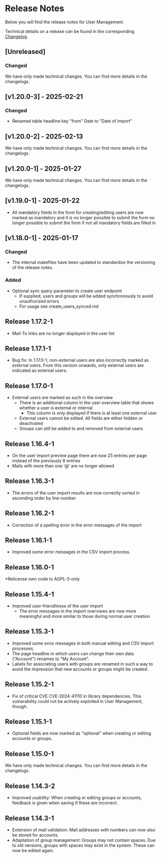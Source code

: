 # Release Notes

Below you will find the release notes for User Management. 

Technical details on a release can be found in the corresponding [Changelog](https://docs.cloudogu.com/en/docs/dogus/usermgt/CHANGELOG/).

## [Unreleased]
### Changed
We have only made technical changes. You can find more details in the changelogs.

## [v1.20.0-3] - 2025-02-21
### Changed
- Renamed table headline key "from" Date to "Date of import"

## [v1.20.0-2] - 2025-02-13
We have only made technical changes. You can find more details in the changelogs.

## [v1.20.0-1] - 2025-01-27
We have only made technical changes. You can find more details in the changelogs.

## [v1.19.0-1] - 2025-01-22
* All mandatory fields in the form for creating/editing users are now marked as mandatory and it is no longer possible to submit the form
  no longer possible to submit the form if not all mandatory fields are filled in

## [v1.18.0-1] - 2025-01-17
### Changed
* The internal makefiles have been updated to standardize the versioning of the release notes.
### Added
* Optional sync query parameter to create user endpoint
  * If supplied, users and groups will be added synchronously to avoid unauthorized errors
  * For usage see create_users_synced.md

## Release 1.17.2-1
* Mail-To links are no longer displayed in the user list

## Release 1.17.1-1
* Bug fix: In 1.17.0-1, non-external users are also incorrectly marked as external users. From this version onwards, only external users are indicated as external users.

## Release 1.17.0-1
* External users are marked as such in the overview
    * There is an additional column in the user overview table that shows whether a user is external or internal
        * This column is only displayed if there is at least one external user
    * External users cannot be edited. All fields are either hidden or deactivated
    * Groups can still be added to and removed from external users
  
## Release 1.16.4-1
* On the user import preview page there are now 25 entries per page instead of the previously 8 entries
* Mails with more than one ‘@’ are no longer allowed

## Release 1.16.3-1
* The errors of the user import results are now correctly sorted in ascending order by line number.

## Release 1.16.2-1
* Correction of a spelling error in the error messages of the import

## Release 1.16.1-1
* Improved some error messages in the CSV import process.

## Release 1.16.0-1
*Relicense own code to AGPL-3-only

## Release 1.15.4-1
* Improved user-friendliness of the user import
    * The error messages in the import overviews are now more meaningful and more similar to those during normal user creation

## Release 1.15.3-1
* Improved some error messages in both manual editing and CSV import processes.
* The page headline in which users can change their own data ("Account") renames to "My Account".
* Labels for associating users with groups are renamed in such a way to avoid the impression that new accounts or groups might be created.

## Release 1.15.2-1
* Fix of critical CVE CVE-2024-41110 in library dependencies. This vulnerability could not be actively exploited in User Management, though.

## Release 1.15.1-1
* Optional fields are now marked as "optional" when creating or editing accounts or groups.

## Release 1.15.0-1

We have only made technical changes. You can find more details in the changelogs.

## Release 1.14.3-2

* Improved usability: When creating or editing groups or accounts, feedback is given when saving if these are incorrect.

## Release 1.14.3-1

* Extension of mail validation: Mail addresses with numbers can now also be stored for accounts.
* Adaptation of group management: Groups may not contain spaces. Due to old versions, groups with spaces may exist in the system. These can now be edited again.
